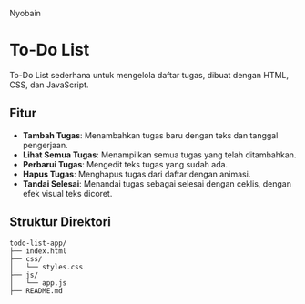 Nyobain

# To-Do List
To-Do List sederhana untuk mengelola daftar tugas, dibuat dengan HTML, CSS, dan JavaScript.

## Fitur
- **Tambah Tugas**: Menambahkan tugas baru dengan teks dan tanggal pengerjaan.
- **Lihat Semua Tugas**: Menampilkan semua tugas yang telah ditambahkan.
- **Perbarui Tugas**: Mengedit teks tugas yang sudah ada.
- **Hapus Tugas**: Menghapus tugas dari daftar dengan animasi.
- **Tandai Selesai**: Menandai tugas sebagai selesai dengan ceklis, dengan efek visual teks dicoret.

## Struktur Direktori
```
todo-list-app/
├── index.html
├── css/
│   └── styles.css
├── js/
│   └── app.js
├── README.md
